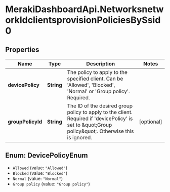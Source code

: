 # MerakiDashboardApi.NetworksnetworkIdclientsprovisionPoliciesBySsid0

## Properties
Name | Type | Description | Notes
------------ | ------------- | ------------- | -------------
**devicePolicy** | **String** | The policy to apply to the specified client. Can be &#x27;Allowed&#x27;, &#x27;Blocked&#x27;, &#x27;Normal&#x27; or &#x27;Group policy&#x27;. Required. | 
**groupPolicyId** | **String** | The ID of the desired group policy to apply to the client. Required if &#x27;devicePolicy&#x27; is set to \&quot;Group policy\&quot;. Otherwise this is ignored. | [optional] 

<a name="DevicePolicyEnum"></a>
## Enum: DevicePolicyEnum

* `Allowed` (value: `"Allowed"`)
* `Blocked` (value: `"Blocked"`)
* `Normal` (value: `"Normal"`)
* `Group policy` (value: `"Group policy"`)

